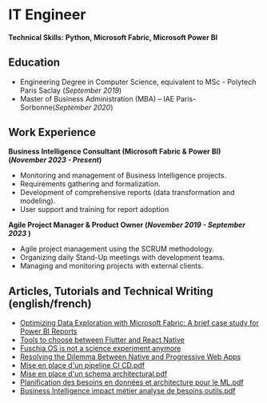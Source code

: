 # IT Engineer 

#### Technical Skills: Python, Microsoft Fabric, Microsoft Power BI

## Education				       		
- Engineering Degree in Computer Science, equivalent to MSc	- Polytech Paris Saclay (_September 2019_)	 			        		
- Master of Business Administration (MBA) – IAE Paris-Sorbonne(_September 2020_)

## Work Experience
**Business Intelligence Consultant (Microsoft Fabric & Power BI) (_November 2023 - Present_)**
- Monitoring and management of Business Intelligence projects.
- Requirements gathering and formalization.
- Development of comprehensive reports (data transformation and modeling).
- User support and training for report adoption

**Agile Project Manager & Product Owner (_November 2019 - September 2023_ )**
- Agile project management using the SCRUM methodology.
- Organizing daily Stand-Up meetings with development teams.
- Managing and monitoring projects with external clients.

## Articles, Tutorials and Technical Writing (english/french)

- [Optimizing Data Exploration with Microsoft Fabric: A brief case study for Power BI Reports](https://dataandmatcha.medium.com/optimizing-data-exploration-with-microsoft-fabric-a-brief-case-study-for-power-bi-reports-648298cef84d )
- [Tools to choose between Flutter and React Native](https://medium.com/dev-genius/tools-to-choose-between-flutter-and-react-native-e14f612c6fd8)
- [Fuschia OS is not a science experiment anymore](https://medium.com/dev-genius/fuchsia-os-is-not-a-science-experiment-anymore-5e96660489c4)
- [Resolving the Dilemma Between Native and Progressive Web Apps](https://medium.com/better-programming/resolving-the-dilemma-between-native-and-progressive-web-apps-8897d5ee7423)
- [Mise en place d'un pipeline CI CD.pdf](https://github.com/user-attachments/files/19065657/1.-.Mise.en.place.d.un.pipeline.CI.CD.pdf)
- [Mise en place d'un schema architectural.pdf](https://github.com/user-attachments/files/19065659/2.-.Mise.en.place.d.un.schema.architectural.pdf)
- [Planification des besoins en données et architecture pour le ML.pdf](https://github.com/user-attachments/files/19065652/3.-.Planification.des.besoins.en.donnees.et.architecture.pour.le.ML.pdf)
- [Business Intelligence impact métier analyse de besoins outils.pdf](https://github.com/user-attachments/files/19065655/4.-.Business.Intelligence.impact.metier.analyse.de.besoins.outils.pdf)
